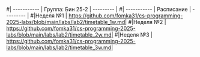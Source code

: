 #|          -----------          |            Группа: Бин 25-2            |          ---------          |
#|          -----------          |               Расписание               |          ---------          |
#|Неделя №1    | https://github.com/fomka31/cs-programming-2025-labs/blob/main/labs/lab2/timetable_1w.md|
#|Неделя №2    | https://github.com/fomka31/cs-programming-2025-labs/blob/main/labs/lab2/timetable_2w.md|
#|Неделя №3    | https://github.com/fomka31/cs-programming-2025-labs/blob/main/labs/lab2/timetable_3w.md|